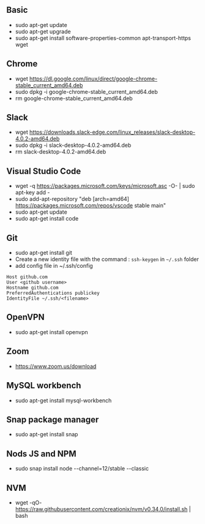 ## Basic
* sudo apt-get update
* sudo apt-get upgrade
* sudo apt-get install software-properties-common apt-transport-https wget

## Chrome
* wget https://dl.google.com/linux/direct/google-chrome-stable_current_amd64.deb
* sudo dpkg -i google-chrome-stable_current_amd64.deb
* rm google-chrome-stable_current_amd64.deb

## Slack
* wget https://downloads.slack-edge.com/linux_releases/slack-desktop-4.0.2-amd64.deb
* sudo dpkg -i slack-desktop-4.0.2-amd64.deb
* rm slack-desktop-4.0.2-amd64.deb

## Visual Studio Code
* wget -q https://packages.microsoft.com/keys/microsoft.asc -O- | sudo apt-key add -
* sudo add-apt-repository "deb [arch=amd64] https://packages.microsoft.com/repos/vscode stable main"
* sudo apt-get update
* sudo apt-get install code

## Git
* sudo apt-get install git
* Create a new identity file with the command : `ssh-keygen` in `~/.ssh` folder
* add config file in ~/.ssh/config
```
Host github.com
User <github username>
Hostname github.com
PreferredAuthentications publickey
IdentityFile ~/.ssh/<filename>
```

## OpenVPN
* sudo apt-get install openvpn

## Zoom 
* https://www.zoom.us/download

## MySQL workbench 
* sudo apt-get install mysql-workbench

## Snap package manager
* sudo apt-get install snap

## Nods JS and NPM 
* sudo snap install node --channel=12/stable --classic

## NVM 
* wget -qO- https://raw.githubusercontent.com/creationix/nvm/v0.34.0/install.sh | bash
